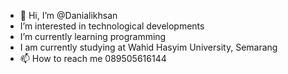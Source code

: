 - 👋 Hi, I’m @Danialikhsan
-  I’m interested in technological developments
-  I’m currently learning programming
-  I am currently studying at Wahid Hasyim University, Semarang
- 📫 How to reach me 089505616144

<!---
Danialikhsan/Danialikhsan is a ✨ special ✨ repository because its `README.md` (this file) appears on your GitHub profile.
You can click the Preview link to take a look at your changes.
--->
